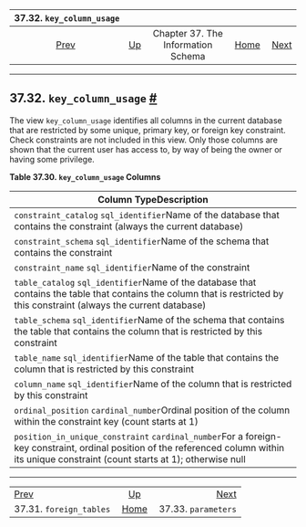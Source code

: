 <!--?xml version="1.0" encoding="UTF-8" standalone="no"?-->

|                    37.32. `key_column_usage`                    |                                                                    |                                    |                                                       |                                                         |
| :-------------------------------------------------------------: | :----------------------------------------------------------------- | :--------------------------------: | ----------------------------------------------------: | ------------------------------------------------------: |
| [Prev](infoschema-foreign-tables.html "37.31. foreign_tables")  | [Up](information-schema.html "Chapter 37. The Information Schema") | Chapter 37. The Information Schema | [Home](index.html "PostgreSQL 17devel Documentation") |  [Next](infoschema-parameters.html "37.33. parameters") |

***

## 37.32. `key_column_usage` [#](#INFOSCHEMA-KEY-COLUMN-USAGE)

The view `key_column_usage` identifies all columns in the current database that are restricted by some unique, primary key, or foreign key constraint. Check constraints are not included in this view. Only those columns are shown that the current user has access to, by way of being the owner or having some privilege.

**Table 37.30. `key_column_usage` Columns**

| Column TypeDescription                                                                                                                                                                    |
| ----------------------------------------------------------------------------------------------------------------------------------------------------------------------------------------- |
| `constraint_catalog` `sql_identifier`Name of the database that contains the constraint (always the current database)                                                                      |
| `constraint_schema` `sql_identifier`Name of the schema that contains the constraint                                                                                                       |
| `constraint_name` `sql_identifier`Name of the constraint                                                                                                                                  |
| `table_catalog` `sql_identifier`Name of the database that contains the table that contains the column that is restricted by this constraint (always the current database)                 |
| `table_schema` `sql_identifier`Name of the schema that contains the table that contains the column that is restricted by this constraint                                                  |
| `table_name` `sql_identifier`Name of the table that contains the column that is restricted by this constraint                                                                             |
| `column_name` `sql_identifier`Name of the column that is restricted by this constraint                                                                                                    |
| `ordinal_position` `cardinal_number`Ordinal position of the column within the constraint key (count starts at 1)                                                                          |
| `position_in_unique_constraint` `cardinal_number`For a foreign-key constraint, ordinal position of the referenced column within its unique constraint (count starts at 1); otherwise null |

***

|                                                                 |                                                                    |                                                         |
| :-------------------------------------------------------------- | :----------------------------------------------------------------: | ------------------------------------------------------: |
| [Prev](infoschema-foreign-tables.html "37.31. foreign_tables")  | [Up](information-schema.html "Chapter 37. The Information Schema") |  [Next](infoschema-parameters.html "37.33. parameters") |
| 37.31. `foreign_tables`                                         |        [Home](index.html "PostgreSQL 17devel Documentation")       |                                     37.33. `parameters` |
